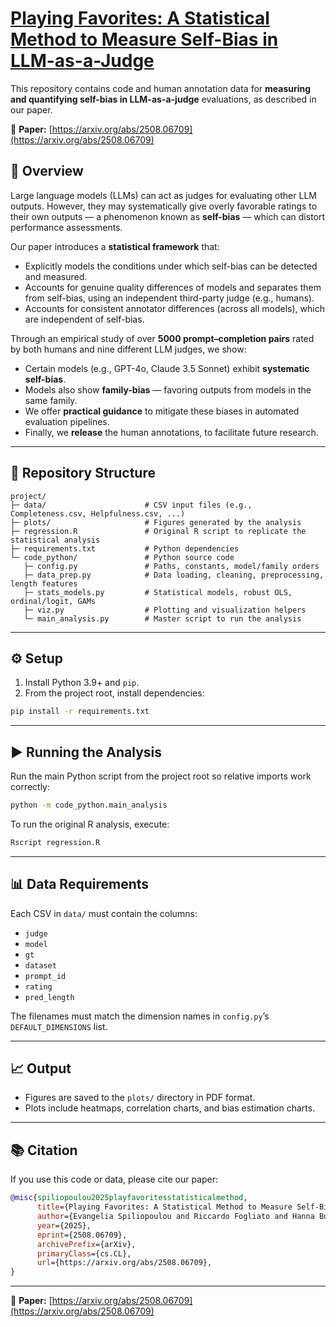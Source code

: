 # [Playing Favorites: A Statistical Method to Measure Self-Bias in LLM-as-a-Judge](https://arxiv.org/abs/2508.06709)

This repository contains code and human annotation data for **measuring and quantifying self-bias in LLM-as-a-judge** evaluations, as described in our paper.

📄 **Paper:** [https://arxiv.org/abs/2508.06709](https://arxiv.org/abs/2508.06709)

## 📄 Overview
Large language models (LLMs) can act as judges for evaluating other LLM outputs. However, they may systematically give overly favorable ratings to their own outputs — a phenomenon known as **self-bias** — which can distort performance assessments.

Our paper introduces a **statistical framework** that:
- Explicitly models the conditions under which self-bias can be detected and measured.
- Accounts for genuine quality differences of models and separates them from self-bias, using an independent third-party judge (e.g., humans).
- Accounts for consistent annotator differences (across all models), which are independent of self-bias.

Through an empirical study of over **5000 prompt–completion pairs** rated by both humans and nine different LLM judges, we show:
- Certain models (e.g., GPT-4o, Claude 3.5 Sonnet) exhibit **systematic self-bias**.
- Models also show **family-bias** — favoring outputs from models in the same family.
- We offer **practical guidance** to mitigate these biases in automated evaluation pipelines.
- Finally, we **release** the human annotations, to facilitate future research.

---

## 📂 Repository Structure
```
project/
├─ data/                      # CSV input files (e.g., Completeness.csv, Helpfulness.csv, ...)
├─ plots/                     # Figures generated by the analysis
├─ regression.R               # Original R script to replicate the statistical analysis
├─ requirements.txt           # Python dependencies
└─ code_python/               # Python source code
   ├─ config.py               # Paths, constants, model/family orders
   ├─ data_prep.py            # Data loading, cleaning, preprocessing, length features
   ├─ stats_models.py         # Statistical models, robust OLS, ordinal/logit, GAMs
   ├─ viz.py                  # Plotting and visualization helpers
   └─ main_analysis.py        # Master script to run the analysis
```

---

## ⚙️ Setup
1. Install Python 3.9+ and `pip`.
2. From the project root, install dependencies:
```bash
pip install -r requirements.txt
```

---

## ▶️ Running the Analysis
Run the main Python script from the project root so relative imports work correctly:
```bash
python -m code_python.main_analysis
```

To run the original R analysis, execute:
```r
Rscript regression.R
```

---

## 📊 Data Requirements
Each CSV in `data/` must contain the columns:
- `judge`
- `model`
- `gt`
- `dataset`
- `prompt_id`
- `rating`
- `pred_length`

The filenames must match the dimension names in `config.py`’s `DEFAULT_DIMENSIONS` list.

---

## 📈 Output
- Figures are saved to the `plots/` directory in PDF format.
- Plots include heatmaps, correlation charts, and bias estimation charts.

---

## 📚 Citation
If you use this code or data, please cite our paper:

```bibtex
@misc{spiliopoulou2025playfavoritesstatisticalmethod,
      title={Playing Favorites: A Statistical Method to Measure Self-Bias in LLM-as-a-Judge}, 
      author={Evangelia Spiliopoulou and Riccardo Fogliato and Hanna Burnsky and Tamer Soliman and Jie Ma and Graham Horwood and Miguel Ballesteros},
      year={2025},
      eprint={2508.06709},
      archivePrefix={arXiv},
      primaryClass={cs.CL},
      url={https://arxiv.org/abs/2508.06709}, 
}
```

---
📄 **Paper:** [https://arxiv.org/abs/2508.06709](https://arxiv.org/abs/2508.06709)
